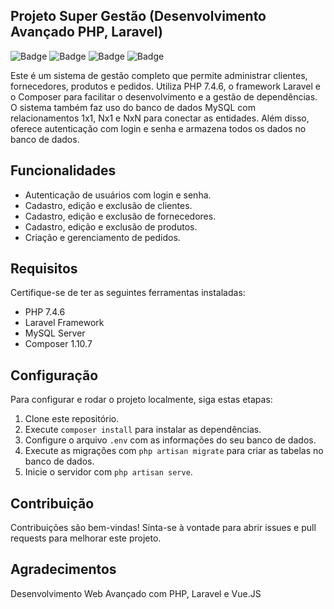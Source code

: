 ## Projeto Super Gestão (Desenvolvimento Avançado PHP, Laravel)

![Badge](https://img.shields.io/badge/PHP-7.4.6-green)
![Badge](https://img.shields.io/badge/Laravel-Framework-red)
![Badge](https://img.shields.io/badge/MySQL-Database-blue)
![Badge](https://img.shields.io/badge/Composer-1.10.7-orange)

Este é um sistema de gestão completo que permite administrar clientes, fornecedores, produtos e pedidos. Utiliza PHP 7.4.6, o framework Laravel e o Composer para facilitar o desenvolvimento e a gestão de dependências. O sistema também faz uso do banco de dados MySQL com relacionamentos 1x1, Nx1 e NxN para conectar as entidades. Além disso, oferece autenticação com login e senha e armazena todos os dados no banco de dados.

## Funcionalidades

- Autenticação de usuários com login e senha.
- Cadastro, edição e exclusão de clientes.
- Cadastro, edição e exclusão de fornecedores.
- Cadastro, edição e exclusão de produtos.
- Criação e gerenciamento de pedidos.

## Requisitos

Certifique-se de ter as seguintes ferramentas instaladas:

- PHP 7.4.6
- Laravel Framework
- MySQL Server
- Composer 1.10.7

## Configuração

Para configurar e rodar o projeto localmente, siga estas etapas:

1. Clone este repositório.
2. Execute `composer install` para instalar as dependências.
3. Configure o arquivo `.env` com as informações do seu banco de dados.
4. Execute as migrações com `php artisan migrate` para criar as tabelas no banco de dados.
5. Inicie o servidor com `php artisan serve`.


## Contribuição

Contribuições são bem-vindas! Sinta-se à vontade para abrir issues e pull requests para melhorar este projeto.



## Agradecimentos

Desenvolvimento Web Avançado com PHP, Laravel e Vue.JS
